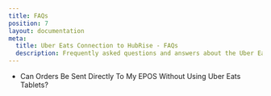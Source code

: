 ```yaml
---
title: FAQs
position: 7
layout: documentation
meta:
  title: Uber Eats Connection to HubRise - FAQs
  description: Frequently asked questions and answers about the Uber Eats integration with HubRise.
---
```


- <Link to="/apps/uber-eats/faqs/send-orders-to-epos-without-tablet/">Can Orders Be Sent Directly To My EPOS Without Using Uber Eats Tablets?</Link>

